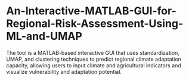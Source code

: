 # An-Interactive-MATLAB-GUI-for-Regional-Risk-Assessment-Using-ML-and-UMAP
The tool is a MATLAB-based interactive GUI that uses standardization, UMAP, and clustering techniques to predict regional climate adaptation capacity, allowing users to input climate and agricultural indicators and visualize vulnerability and adaptation potential.

